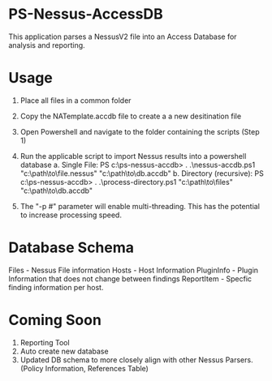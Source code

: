 PS-Nessus-AccessDB
==================

This application parses a NessusV2 file into an Access Database for analysis and reporting.

Usage
==================

1. Place all files in a common folder
2. Copy the NATemplate.accdb file to create a a new desitination file
3. Open Powershell and navigate to the folder containing the scripts (Step 1)
4. Run the applicable script to import Nessus results into a powershell database
  a. Single File: PS c:\ps-nessus-accdb>  . .\nessus-accdb.ps1 "c:\path\to\file.nessus"  "c:\path\to\db.accdb" 
  b. Directory (recursive): PS c:\ps-nessus-accdb> . .\process-directory.ps1 "c:\path\to\files" "c:\path\to\db.accdb"

5. The "-p #" parameter will enable multi-threading.  This has the potential to increase processing speed.


Database Schema
==================

Files - Nessus File information
Hosts - Host Information
PluginInfo - Plugin Information that does not change between findings
ReportItem - Specfic finding information per host.

Coming Soon
==================
1. Reporting Tool
2. Auto create new database
3. Updated DB schema to more closely align with other Nessus Parsers. (Policy Information, References Table)
